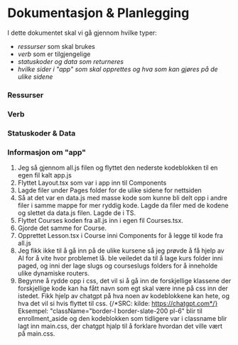 # Dokumentasjon & Planlegging
I dette dokumentet skal vi gå gjennom hvilke typer: 
- *ressurser* som skal brukes
- *verb* som er tilgjengelige
- *statuskoder og data som returneres* 
- *hvilke sider i "app" som skal opprettes og hva som kan gjøres på de ulike sidene* 

### Ressurser

### Verb

### Statuskoder & Data

### Informasjon om "app"
1. Jeg så gjennom all.js filen og flyttet den nederste kodeblokken til en egen fil kalt app.js
2. Flyttet Layout.tsx som var i app inn til Components
3. Lagde filer under Pages folder for de ulike sidene for nettsiden
4. Så at det var en data.js med masse kode som kunne bli delt opp i andre filer i samme mappe for mer ryddig kode. Lagde da filer med de kodene og slettet da data.js filen. Lagde de i TS.
5. Flyttet Courses koden fra all.js inn i egen fil Courses.tsx.
6. Gjorde det samme for Course.
7. Opprettet Lesson.tsx i Course inni Components for å legge til kode fra all.js
8. Jeg fikk ikke til å gå inn på de ulike kursene så jeg prøvde å få hjelp av AI for å vite hvor problemet lå. ble veiledet da til å lage kurs folder inni paged, og inni der lage slugs og courseslugs folders for å inneholde ulike dynamiske routers.
9. Begynne å rydde opp i css, det vil si å gå inn de forskjellige klassene der forskjellige kode kan ha fått navn som egt skal være inne på css inn der istedet. Fikk hjelp av chatgpt på hva noen av kodeblokkene kan hete, og hva det vil si hvis flyttet til css. {/*SRC: kilde: https://chatgpt.com*/} Eksempel: "className="border-l border-slate-200 pl-6" blir til enrollment_aside og den kodeblokken som tidligere var i classname blir lagt inn main.css, der chatgpt hjalp til å forklare hvordan det ville vært på main.css.